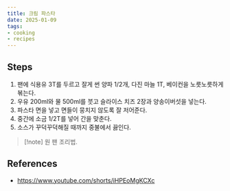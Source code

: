 ```yaml
---
title: 크림 파스타
date: 2025-01-09
tags:
- cooking
- recipes
---
```


## Steps
1. 팬에 식용유 3T를 두르고 잘게 썬 양파 1/2개, 다진 마늘 1T, 베이컨을 노릇노릇하게 볶는다.
2. 우유 200ml와 물 500ml를 붓고 슬라이스 치즈 2장과 양송이버섯을 넣는다.
3. 파스타 면을 넣고 면들이 뭉치지 않도록 잘 저어준다.
4. 중간에 소금 1/2T를 넣어 간을 맞춘다.
5. 소스가 꾸덕꾸덕해질 때까지 중불에서 끓인다.

> [!note] 원 팬 조리법.


## References
- https://www.youtube.com/shorts/iHPEoMgKCXc